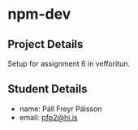 # npm-dev

## Project Details
Setup for assignment 6 in vefforitun.

## Student Details
- name: Páll Freyr Pálsson
- email: pfp2@hi.is
